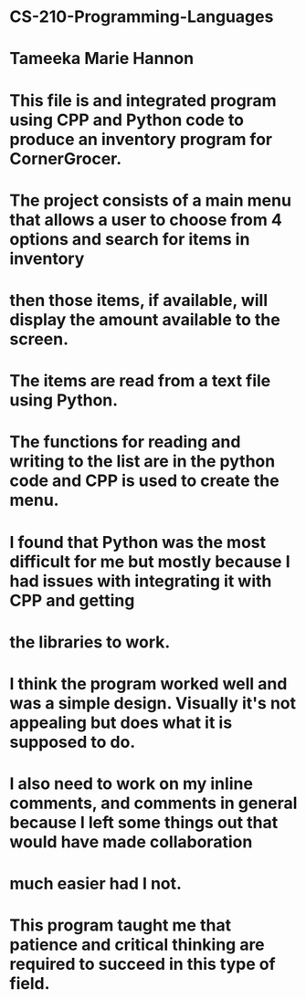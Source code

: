 # CS-210-Programming-Languages
# Tameeka Marie Hannon
# This file is and integrated program using CPP and Python code to produce an inventory program for CornerGrocer.
# The project consists of a main menu that allows a user to choose from 4 options and search for items in inventory
# then those items, if available, will display the amount available to the screen.
# The items are read from a text file using Python.
# The functions for reading and writing to the list are in the python code and CPP is used to create the menu.
# I found that Python was the most difficult for me but mostly because I had issues with integrating it with CPP and getting
# the libraries to work.
# I think the program worked well and was a simple design.  Visually it's not appealing but does what it is supposed to do.
# I also need to work on my inline comments, and comments in general because I left some things out that would have made collaboration
# much easier had I not. 
# This program taught me that patience and critical thinking are required to succeed in this type of field. 
